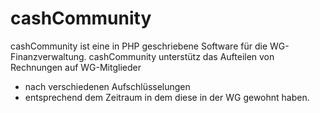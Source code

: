 cashCommunity
=============

cashCommunity ist eine in PHP geschriebene Software für die WG-Finanzverwaltung. cashCommunity unterstütz das Aufteilen von Rechnungen auf WG-Mitglieder
 * nach verschiedenen Aufschlüsselungen
 * entsprechend dem Zeitraum in dem diese in der WG gewohnt haben.
